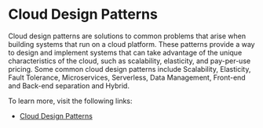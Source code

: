 # Cloud Design Patterns

Cloud design patterns are solutions to common problems that arise when building systems that run on a cloud platform. These patterns provide a way to design and implement systems that can take advantage of the unique characteristics of the cloud, such as scalability, elasticity, and pay-per-use pricing. Some common cloud design patterns include Scalability, Elasticity, Fault Tolerance, Microservices, Serverless, Data Management, Front-end and Back-end separation and Hybrid.

To learn more, visit the following links:

- [Cloud Design Patterns](https://learn.microsoft.com/en-us/azure/architecture/patterns/)